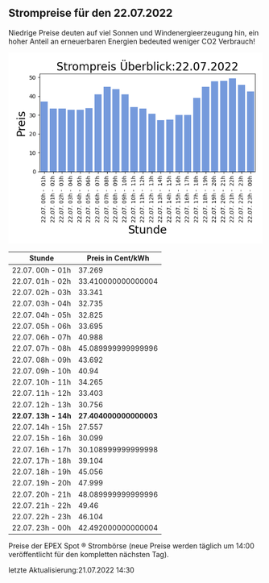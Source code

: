 
## Strompreise für den 22.07.2022

Niedrige Preise deuten auf viel Sonnen und Windenergieerzeugung hin, ein hoher Anteil an erneuerbaren Energien bedeuted weniger CO2 Verbrauch!

![Strompreis übersicht](imgs/strompreis_uebersicht.png)

| Stunde | Preis in Cent/kWh |
|---|---|
| 22.07. 00h -  01h | 37.269 | 
| 22.07. 01h -  02h | 33.410000000000004 | 
| 22.07. 02h -  03h | 33.341 | 
| 22.07. 03h -  04h | 32.735 | 
| 22.07. 04h -  05h | 32.825 | 
| 22.07. 05h -  06h | 33.695 | 
| 22.07. 06h -  07h | 40.988 | 
| 22.07. 07h -  08h | 45.089999999999996 | 
| 22.07. 08h -  09h | 43.692 | 
| 22.07. 09h -  10h | 40.94 | 
| 22.07. 10h -  11h | 34.265 | 
| 22.07. 11h -  12h | 33.403 | 
| 22.07. 12h -  13h | 30.756 | 
| **22.07. 13h -  14h** | **27.404000000000003** | 
| 22.07. 14h -  15h | 27.557 | 
| 22.07. 15h -  16h | 30.099 | 
| 22.07. 16h -  17h | 30.108999999999998 | 
| 22.07. 17h -  18h | 39.104 | 
| 22.07. 18h -  19h | 45.056 | 
| 22.07. 19h -  20h | 47.999 | 
| 22.07. 20h -  21h | 48.089999999999996 | 
| 22.07. 21h -  22h | 49.46 | 
| 22.07. 22h -  23h | 46.104 | 
| 22.07. 23h -  00h | 42.492000000000004 | 

Preise der EPEX Spot ® Strombörse (neue Preise werden täglich um 14:00 veröffentlicht für den kompletten nächsten Tag).

letzte Aktualisierung:21.07.2022 14:30